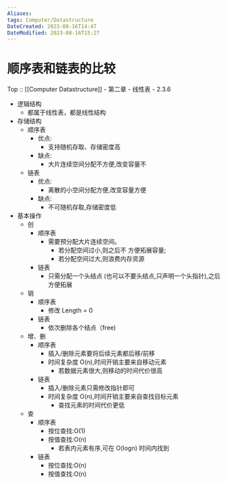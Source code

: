 ```yaml
---
Aliases: 
tags: Computer/Datastructure 
DateCreated: 2023-08-16T14:47
DateModified: 2023-08-16T15:27
---
```

# 顺序表和链表的比较

Top :: [[Computer Datastructure]] - 第二章 - 线性表 - 2.3.6

- 逻辑结构
	- 都属于线性表，都是线性结构
- 存储结构
	- 顺序表
		- 优点:
			- 支持随机存取、存储密度高
		- 缺点:
			- 大片连续空间分配不方便,改变容量不
	- 链表
		- 优点:
			- 离散的小空间分配方便,改变容量方便
		- 缺点:
			- 不可随机存取,存储密度低
- 基本操作
	- 创
		- 顺序表
			- 需要预分配大片连续空间。
				- 若分配空间过小,则之后不 方便拓展容量;
				- 若分配空间过大,则浪费内存资源
		- 链表
			- 只需分配一个头结点 (也可以不要头结点,只声明一个头指针),之后方便拓展
	- 销
		- 顺序表
			- 修改 Length = 0
		- 链表
			- 依次删除各个结点（free)
	- 增、删
		- 顺序表
			- 插入/删除元素要将后续元素都后移/前移
			- 时间复杂度 O(n),时间开销主要来自移动元素
				- 若数据元素很大,则移动的时间代价很高
		- 链表
			- 插入/删除元素只需修改指针即可
			- 时间复杂度 O(n),时间开销主要来自查找目标元素
				- 查找元素的时间代价更低
	- 查
		- 顺序表
			- 按位查找:O(1)
			- 按值查找:O(n)
				- 若表内元素有序,可在 O(logn) 时间内找到
		- 链表
			- 按位查找:O(n)
			- 按值查找:O(n)
